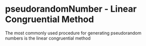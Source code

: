 # pseudorandomNumber - Linear Congruential Method
The most commonly used procedure for generating pseudorandom numbers is the linear congruential method
